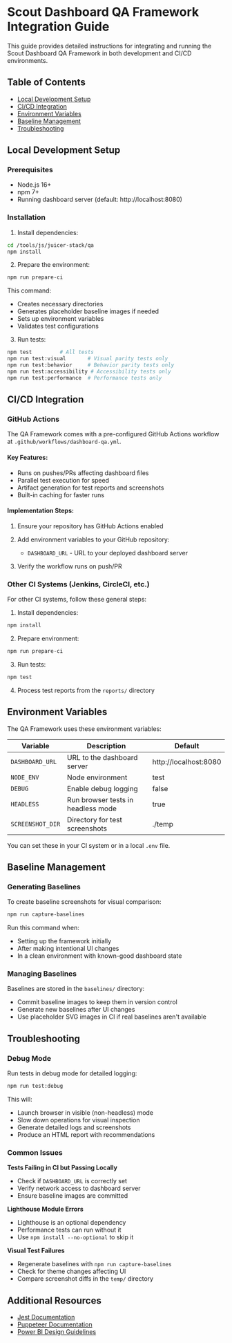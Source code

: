 # Scout Dashboard QA Framework Integration Guide

This guide provides detailed instructions for integrating and running the Scout Dashboard QA Framework in both development and CI/CD environments.

## Table of Contents

- [Local Development Setup](#local-development-setup)
- [CI/CD Integration](#cicd-integration)
- [Environment Variables](#environment-variables)
- [Baseline Management](#baseline-management)
- [Troubleshooting](#troubleshooting)

## Local Development Setup

### Prerequisites

- Node.js 16+ 
- npm 7+
- Running dashboard server (default: http://localhost:8080)

### Installation

1. Install dependencies:

```bash
cd /tools/js/juicer-stack/qa
npm install
```

2. Prepare the environment:

```bash
npm run prepare-ci
```

This command:
- Creates necessary directories
- Generates placeholder baseline images if needed
- Sets up environment variables
- Validates test configurations

3. Run tests:

```bash
npm test         # All tests
npm run test:visual       # Visual parity tests only
npm run test:behavior     # Behavior parity tests only
npm run test:accessibility # Accessibility tests only
npm run test:performance  # Performance tests only
```

## CI/CD Integration

### GitHub Actions

The QA Framework comes with a pre-configured GitHub Actions workflow at `.github/workflows/dashboard-qa.yml`.

#### Key Features:

- Runs on pushes/PRs affecting dashboard files
- Parallel test execution for speed
- Artifact generation for test reports and screenshots
- Built-in caching for faster runs

#### Implementation Steps:

1. Ensure your repository has GitHub Actions enabled

2. Add environment variables to your GitHub repository:
   - `DASHBOARD_URL` - URL to your deployed dashboard server

3. Verify the workflow runs on push/PR

### Other CI Systems (Jenkins, CircleCI, etc.)

For other CI systems, follow these general steps:

1. Install dependencies:
```bash
npm install
```

2. Prepare environment:
```bash
npm run prepare-ci
```

3. Run tests:
```bash
npm test
```

4. Process test reports from the `reports/` directory

## Environment Variables

The QA Framework uses these environment variables:

| Variable | Description | Default |
|----------|-------------|---------|
| `DASHBOARD_URL` | URL to the dashboard server | http://localhost:8080 |
| `NODE_ENV` | Node environment | test |
| `DEBUG` | Enable debug logging | false |
| `HEADLESS` | Run browser tests in headless mode | true |
| `SCREENSHOT_DIR` | Directory for test screenshots | ./temp |

You can set these in your CI system or in a local `.env` file.

## Baseline Management

### Generating Baselines

To create baseline screenshots for visual comparison:

```bash
npm run capture-baselines
```

Run this command when:
- Setting up the framework initially
- After making intentional UI changes
- In a clean environment with known-good dashboard state

### Managing Baselines

Baselines are stored in the `baselines/` directory:

- Commit baseline images to keep them in version control
- Generate new baselines after UI changes
- Use placeholder SVG images in CI if real baselines aren't available

## Troubleshooting

### Debug Mode

Run tests in debug mode for detailed logging:

```bash
npm run test:debug
```

This will:
- Launch browser in visible (non-headless) mode
- Slow down operations for visual inspection
- Generate detailed logs and screenshots
- Produce an HTML report with recommendations

### Common Issues

**Tests Failing in CI but Passing Locally**
- Check if `DASHBOARD_URL` is correctly set
- Verify network access to dashboard server
- Ensure baseline images are committed

**Lighthouse Module Errors**
- Lighthouse is an optional dependency
- Performance tests can run without it
- Use `npm install --no-optional` to skip it

**Visual Test Failures**
- Regenerate baselines with `npm run capture-baselines`
- Check for theme changes affecting UI
- Compare screenshot diffs in the `temp/` directory

## Additional Resources

- [Jest Documentation](https://jestjs.io/docs/getting-started)
- [Puppeteer Documentation](https://pptr.dev/)
- [Power BI Design Guidelines](https://docs.microsoft.com/en-us/power-bi/fundamentals/service-design-guidance)